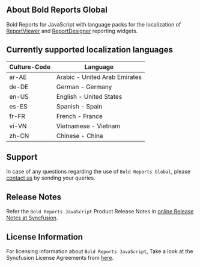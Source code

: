## About Bold Reports Global

Bold Reports for JavaScript with language packs for the localization of [ReportViewer](https://www.boldreports.com/embedded-reporting/javascript-report-viewer?utm_source=github&utm_medium=backlinks) and [ReportDesigner](https://www.boldreports.com/embedded-reporting/javascript-report-designer?utm_source=github&utm_medium=backlinks) reporting widgets.

## Currently supported localization languages

| Culture-Code | Language                       |
| ------------ | ------------------------------ |
| ar-AE        | Arabic - United Arab Emirates  |
| de-DE        | German - Germany               |
| en-US        | English - United States        |
| es-ES        | Spanish - Spain                |
| fr-FR        | French - France                |
| vi-VN        | Vietnamese - Vietnam           |
| zh-CN        | Chinese - China                |

## Support

In case of any questions regarding the use of `Bold Reports Global`, please [contact us](mailto:support@boldreports.com) by sending your queries.

## Release Notes

Refer the `Bold Reports JavaScript` Product Release Notes in [online Release Notes at Syncfusion](https://www.boldreports.com/release-history/?utm_source=npm&utm_medium=listing&utm_campaign=boldreports-global-npm).

## License Information

For licensing information about `Bold Reports JavaScript`, Take a look at the Syncfusion License Agreements from [here](https://www.boldreports.com/terms-of-use?utm_source=npm&utm_medium=listing&utm_campaign=boldreports-global-npm).